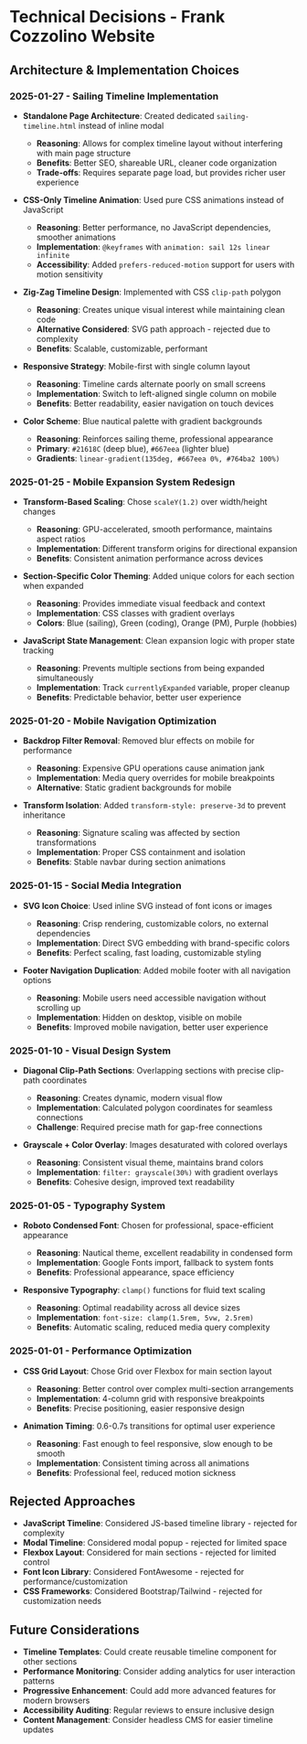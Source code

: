 # Technical Decisions - Frank Cozzolino Website

## Architecture & Implementation Choices

### 2025-01-27 - Sailing Timeline Implementation
- **Standalone Page Architecture**: Created dedicated `sailing-timeline.html` instead of inline modal
  - **Reasoning**: Allows for complex timeline layout without interfering with main page structure
  - **Benefits**: Better SEO, shareable URL, cleaner code organization
  - **Trade-offs**: Requires separate page load, but provides richer user experience

- **CSS-Only Timeline Animation**: Used pure CSS animations instead of JavaScript
  - **Reasoning**: Better performance, no JavaScript dependencies, smoother animations
  - **Implementation**: `@keyframes` with `animation: sail 12s linear infinite`
  - **Accessibility**: Added `prefers-reduced-motion` support for users with motion sensitivity

- **Zig-Zag Timeline Design**: Implemented with CSS `clip-path` polygon
  - **Reasoning**: Creates unique visual interest while maintaining clean code
  - **Alternative Considered**: SVG path approach - rejected due to complexity
  - **Benefits**: Scalable, customizable, performant

- **Responsive Strategy**: Mobile-first with single column layout
  - **Reasoning**: Timeline cards alternate poorly on small screens
  - **Implementation**: Switch to left-aligned single column on mobile
  - **Benefits**: Better readability, easier navigation on touch devices

- **Color Scheme**: Blue nautical palette with gradient backgrounds
  - **Reasoning**: Reinforces sailing theme, professional appearance
  - **Primary**: `#21618C` (deep blue), `#667eea` (lighter blue)
  - **Gradients**: `linear-gradient(135deg, #667eea 0%, #764ba2 100%)`

### 2025-01-25 - Mobile Expansion System Redesign
- **Transform-Based Scaling**: Chose `scaleY(1.2)` over width/height changes
  - **Reasoning**: GPU-accelerated, smooth performance, maintains aspect ratios
  - **Implementation**: Different transform origins for directional expansion
  - **Benefits**: Consistent animation performance across devices

- **Section-Specific Color Theming**: Added unique colors for each section when expanded
  - **Reasoning**: Provides immediate visual feedback and context
  - **Implementation**: CSS classes with gradient overlays
  - **Colors**: Blue (sailing), Green (coding), Orange (PM), Purple (hobbies)

- **JavaScript State Management**: Clean expansion logic with proper state tracking
  - **Reasoning**: Prevents multiple sections from being expanded simultaneously
  - **Implementation**: Track `currentlyExpanded` variable, proper cleanup
  - **Benefits**: Predictable behavior, better user experience

### 2025-01-20 - Mobile Navigation Optimization
- **Backdrop Filter Removal**: Removed blur effects on mobile for performance
  - **Reasoning**: Expensive GPU operations cause animation jank
  - **Implementation**: Media query overrides for mobile breakpoints
  - **Alternative**: Static gradient backgrounds for mobile

- **Transform Isolation**: Added `transform-style: preserve-3d` to prevent inheritance
  - **Reasoning**: Signature scaling was affected by section transformations
  - **Implementation**: Proper CSS containment and isolation
  - **Benefits**: Stable navbar during section animations

### 2025-01-15 - Social Media Integration
- **SVG Icon Choice**: Used inline SVG instead of font icons or images
  - **Reasoning**: Crisp rendering, customizable colors, no external dependencies
  - **Implementation**: Direct SVG embedding with brand-specific colors
  - **Benefits**: Perfect scaling, fast loading, customizable styling

- **Footer Navigation Duplication**: Added mobile footer with all navigation options
  - **Reasoning**: Mobile users need accessible navigation without scrolling up
  - **Implementation**: Hidden on desktop, visible on mobile
  - **Benefits**: Improved mobile navigation, better user experience

### 2025-01-10 - Visual Design System
- **Diagonal Clip-Path Sections**: Overlapping sections with precise clip-path coordinates
  - **Reasoning**: Creates dynamic, modern visual flow
  - **Implementation**: Calculated polygon coordinates for seamless connections
  - **Challenge**: Required precise math for gap-free connections

- **Grayscale + Color Overlay**: Images desaturated with colored overlays
  - **Reasoning**: Consistent visual theme, maintains brand colors
  - **Implementation**: `filter: grayscale(30%)` with gradient overlays
  - **Benefits**: Cohesive design, improved text readability

### 2025-01-05 - Typography System
- **Roboto Condensed Font**: Chosen for professional, space-efficient appearance
  - **Reasoning**: Nautical theme, excellent readability in condensed form
  - **Implementation**: Google Fonts import, fallback to system fonts
  - **Benefits**: Professional appearance, space efficiency

- **Responsive Typography**: `clamp()` functions for fluid text scaling
  - **Reasoning**: Optimal readability across all device sizes
  - **Implementation**: `font-size: clamp(1.5rem, 5vw, 2.5rem)`
  - **Benefits**: Automatic scaling, reduced media query complexity

### 2025-01-01 - Performance Optimization
- **CSS Grid Layout**: Chose Grid over Flexbox for main section layout
  - **Reasoning**: Better control over complex multi-section arrangements
  - **Implementation**: 4-column grid with responsive breakpoints
  - **Benefits**: Precise positioning, easier responsive design

- **Animation Timing**: 0.6-0.7s transitions for optimal user experience
  - **Reasoning**: Fast enough to feel responsive, slow enough to be smooth
  - **Implementation**: Consistent timing across all animations
  - **Benefits**: Professional feel, reduced motion sickness

## Rejected Approaches
- **JavaScript Timeline**: Considered JS-based timeline library - rejected for complexity
- **Modal Timeline**: Considered modal popup - rejected for limited space
- **Flexbox Layout**: Considered for main sections - rejected for limited control
- **Font Icon Library**: Considered FontAwesome - rejected for performance/customization
- **CSS Frameworks**: Considered Bootstrap/Tailwind - rejected for customization needs

## Future Considerations
- **Timeline Templates**: Could create reusable timeline component for other sections
- **Performance Monitoring**: Consider adding analytics for user interaction patterns
- **Progressive Enhancement**: Could add more advanced features for modern browsers
- **Accessibility Auditing**: Regular reviews to ensure inclusive design
- **Content Management**: Consider headless CMS for easier timeline updates 